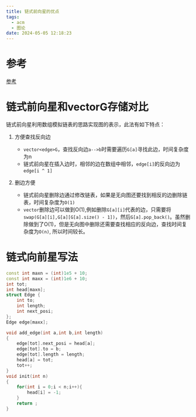 ```yaml
---
title: 链式前向星的优点
tags:
  - acm
  - 图论
date: 2024-05-05 12:18:23
---
```



# 参考

[参考](https://www.zhihu.com/question/59676094)

# 链式前向星和vector<edge>G存储对比

链式前向星利用数组模拟链表的思路实现图的表示，此法有如下特点：

1. 方便查找反向边

    - `vector<edge>G`，查找反向边`a-->b`时需要遍历`G[a]`寻找此边，时间复杂度为n
    - 链式前向星在插入边时，相邻的边在数组中相邻，`edge[i]`的反向边为`edge[i ^ 1]`

2. 删边方便

    - 链式前向星删除边通过修改链表，如果是无向图还要找到相反的边删除链表，时间复杂度为`O(1)`
    - `vector`删除边可以做到O(1),例如删除`G[a][i]`代表的边，只需要将`swap(G[a][i],G[a][G[a].size() - 1])`，然后`G[a].pop_back()`。虽然删除做到了O(1)，但是无向图中删除还需要查找相应的反向边，查找时间复杂度为`O(n)`, 所以时间较长。


# 链式向前星写法

```cpp
const int maxn = (int)1e5 + 10;
const int maxx = (int)1e6 + 10;
int tot;
int head[maxn];
struct Edge {
    int to;
    int length;
    int next_posi;
};
Edge edge[maxx];

void add_edge(int a,int b,int length)
{
    edge[tot].next_posi = head[a];
    edge[tot].to = b;
    edge[tot].length = length;
    head[a] = tot;
    tot++;
}
void init(int n)
{
    for(int i = 0;i < n;i++){
        head[i] = -1;
    }
    return ;
}
```


